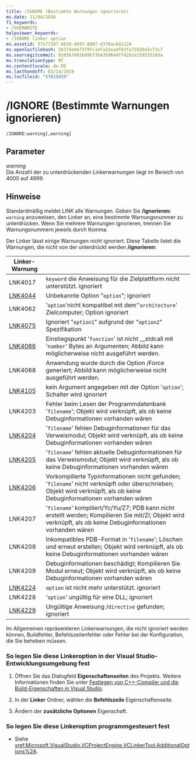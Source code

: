 ```yaml
---
title: /IGNORE (Bestimmte Warnungen ignorieren)
ms.date: 11/04/2016
f1_keywords:
- /OVERWRITE
helpviewer_keywords:
- /IGNORE linker option
ms.assetid: 37e77387-8838-4697-898f-d376ac641124
ms.openlocfilehash: 2b374e0e73f9fc14fa32ea4f63fa71039a5cf3c7
ms.sourcegitcommit: 8105b7003b89b73b4359644ff4281e1595352dda
ms.translationtype: MT
ms.contentlocale: de-DE
ms.lasthandoff: 03/14/2019
ms.locfileid: "57815839"
---
```

# <a name="ignore-ignore-specific-warnings"></a>/IGNORE (Bestimmte Warnungen ignorieren)

```
/IGNORE:warning[,warning]
```

## <a name="parameters"></a>Parameter

*warning*<br/>
Die Anzahl der zu unterdrückenden Linkerwarnungen liegt im Bereich von 4000 auf 4999.

## <a name="remarks"></a>Hinweise

Standardmäßig meldet LINK alle Warnungen. Geben Sie **/ignorieren:** `warning` anzuweisen, den Linker an, eine bestimmte Warnungsnummer zu unterdrücken. Wenn Sie mehrere Warnungen ignorieren, trennen Sie Warnungsnummern jeweils durch Komma.

Der Linker lässt einige Warnungen nicht ignoriert. Diese Tabelle listet die Warnungen, die nicht von der unterdrückt werden **/ignorieren**:

|Linker-Warnung||
|--------------------|-|
|LNK4017|`keyword` die Anweisung für die Zielplattform nicht unterstützt. ignoriert|
|[LNK4044](../../error-messages/tool-errors/linker-tools-warning-lnk4044.md)|Unbekannte Option "`option`"; ignoriert|
|LNK4062|'`option`'nicht kompatibel mit dem''`architecture`' Zielcomputer; Option ignoriert|
|[LNK4075](../../error-messages/tool-errors/linker-tools-warning-lnk4075.md)|Ignoriert "`option1`" aufgrund der "`option2`" Spezifikation|
|[LNK4086](../../error-messages/tool-errors/linker-tools-warning-lnk4086.md)|Einstiegspunkt '`function`' ist nicht __stdcall mit '`number`' Bytes an Argumenten; Abbild kann möglicherweise nicht ausgeführt werden.|
|LNK4088|Anwendung wurde durch die Option /Force generiert; Abbild kann möglicherweise nicht ausgeführt werden.|
|[LNK4105](../../error-messages/tool-errors/linker-tools-warning-lnk4105.md)|kein Argument angegeben mit der Option '`option`'; Schalter wird ignoriert|
|LNK4203|Fehler beim Lesen der Programmdatenbank '`filename`'; Objekt wird verknüpft, als ob keine Debuginformationen vorhanden wären|
|[LNK4204](../../error-messages/tool-errors/linker-tools-warning-lnk4204.md)|'`filename`' fehlen Debuginformationen für das Verweismodul; Objekt wird verknüpft, als ob keine Debuginformationen vorhanden wären|
|[LNK4205](../../error-messages/tool-errors/linker-tools-warning-lnk4205.md)|'`filename`' fehlen aktuelle Debuginformationen für das Verweismodul; Objekt wird verknüpft, als ob keine Debuginformationen vorhanden wären|
|[LNK4206](../../error-messages/tool-errors/linker-tools-warning-lnk4206.md)|Vorkompilierte Typinformationen nicht gefunden; '`filename`' nicht verknüpft oder überschrieben; Objekt wird verknüpft, als ob keine Debuginformationen vorhanden wären|
|LNK4207|'`filename`' kompiliert/Yc/Yu/Z7; PDB kann nicht erstellt werden; Kompilieren Sie mit/ZI; Objekt wird verknüpft, als ob keine Debuginformationen vorhanden wären|
|LNK4208|Inkompatibles PDB-Format in '`filename`'; Löschen und erneut erstellen; Objekt wird verknüpft, als ob keine Debuginformationen vorhanden wären|
|LNK4209|Debuginformationen beschädigt; Kompilieren Sie Modul erneut; Objekt wird verknüpft, als ob keine Debuginformationen vorhanden wären|
|[LNK4224](../../error-messages/tool-errors/linker-tools-warning-lnk4224.md)|`option` ist nicht mehr unterstützt. ignoriert|
|LNK4228|'`option`' ungültig für eine DLL; ignoriert|
|[LNK4229](../../error-messages/tool-errors/linker-tools-warning-lnk4229.md)|Ungültige Anweisung /`directive` gefunden; ignoriert|

Im Allgemeinen repräsentieren Linkerwarnungen, die nicht ignoriert werden können, Buildfehler, Befehlszeilenfehler oder Fehler bei der Konfiguration, die Sie beheben müssen.

### <a name="to-set-this-linker-option-in-the-visual-studio-development-environment"></a>So legen Sie diese Linkeroption in der Visual Studio-Entwicklungsumgebung fest

1. Öffnen Sie das Dialogfeld **Eigenschaftenseiten** des Projekts. Weitere Informationen finden Sie unter [Festlegen von C++-Compiler und die Build-Eigenschaften in Visual Studio](../working-with-project-properties.md).

1. In der **Linker** Ordner, wählen die **Befehlszeile** Eigenschaftenseite.

1. Ändern der **zusätzliche Optionen** Eigenschaft.

### <a name="to-set-this-linker-option-programmatically"></a>So legen Sie diese Linkeroption programmgesteuert fest

- Siehe <xref:Microsoft.VisualStudio.VCProjectEngine.VCLinkerTool.AdditionalOptions%2A>.